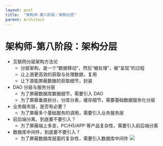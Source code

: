 ```yaml
---
layout: post
title:  "架构师-第八阶段：架构分层"
parent: Architect
---
```


# 架构师-第八阶段：架构分层
- 互联网分层架构方法论
	- 分层架构，是一个“数据移动”，然后“被处理”，被“呈现”的过程
	- 让上游更高效的获取与处理数据，复用
	- 让下游能屏蔽数据的获取细节，封装
- DAO 分层与服务分层
	- 为了屏蔽数据库数据细节，需要引入 DAO
	- 为了屏蔽垂直拆分，分库分表，缓存细节，需要基础数据服务化分层
- 业务服务层，是否有必要？
	- 为了屏蔽多个基础服务的调用，需要引入业务服务层
- 前后端分离，到底要不要引入？
	- 为了屏蔽端上多变，PC/H5/APP 等产品复杂性，需要引入前后端分离
- 数据库中间件，到底要不要引入？
	- 为了屏蔽数据库层面的复杂性，需要引入数据库中间件
	![](/assets/images/img/110.png)




<div id="gitalk-container"></div>
<link rel="stylesheet" href="https://unpkg.com/gitalk/dist/gitalk.css">
<script src="https://unpkg.com/gitalk/dist/gitalk.min.js"></script>
<script src="/assets/js/md5.min.js"></script>
<script type="text/javascript">
const gitalk = new Gitalk({
  clientID: 'c8000586a21c80291476',
  clientSecret: '043d2b75bd32c8d03f65d088bbd475c563a287f4',
  repo: 'imoowi.github.io',
  owner: 'imoowi',
  admin: ['imoowi'],
  distractionFreeMode: false,
  id: md5(location.href)
});
gitalk.render('gitalk-container')
</script>